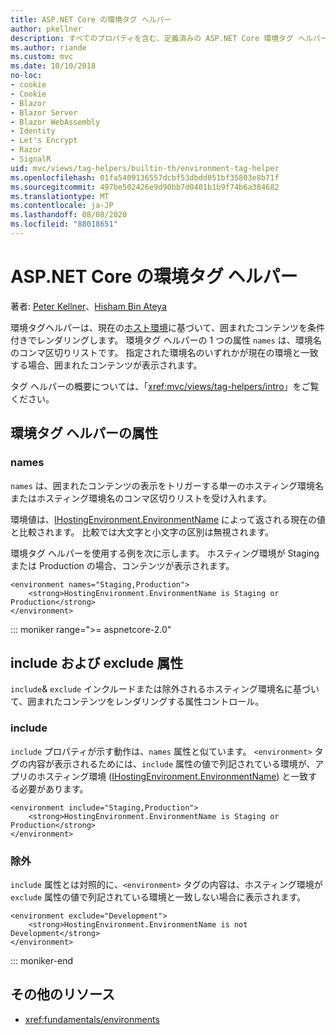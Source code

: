```yaml
---
title: ASP.NET Core の環境タグ ヘルパー
author: pkellner
description: すべてのプロパティを含む、定義済みの ASP.NET Core 環境タグ ヘルパー
ms.author: riande
ms.custom: mvc
ms.date: 10/10/2018
no-loc:
- cookie
- Cookie
- Blazor
- Blazor Server
- Blazor WebAssembly
- Identity
- Let's Encrypt
- Razor
- SignalR
uid: mvc/views/tag-helpers/builtin-th/environment-tag-helper
ms.openlocfilehash: 01fa5409136557dcbf53dbdd051bf35803e8b71f
ms.sourcegitcommit: 497be502426e9d90bb7d0401b1b9f74b6a384682
ms.translationtype: MT
ms.contentlocale: ja-JP
ms.lasthandoff: 08/08/2020
ms.locfileid: "88018651"
---
```

# <a name="environment-tag-helper-in-aspnet-core"></a>ASP.NET Core の環境タグ ヘルパー

著者: [Peter Kellner](https://peterkellner.net)、[Hisham Bin Ateya](https://twitter.com/hishambinateya)

環境タグヘルパーは、現在の[ホスト環境](xref:fundamentals/environments)に基づいて、囲まれたコンテンツを条件付きでレンダリングします。 環境タグ ヘルパーの 1 つの属性 `names` は、環境名のコンマ区切りリストです。 指定された環境名のいずれかが現在の環境と一致する場合、囲まれたコンテンツが表示されます。

タグ ヘルパーの概要については、「<xref:mvc/views/tag-helpers/intro>」をご覧ください。

## <a name="environment-tag-helper-attributes"></a>環境タグ ヘルパーの属性

### <a name="names"></a>names

`names` は、囲まれたコンテンツの表示をトリガーする単一のホスティング環境名またはホスティング環境名のコンマ区切りリストを受け入れます。

環境値は、[IHostingEnvironment.EnvironmentName](xref:Microsoft.AspNetCore.Hosting.IHostingEnvironment.EnvironmentName*) によって返される現在の値と比較されます。 比較では大文字と小文字の区別は無視されます。

環境タグ ヘルパーを使用する例を次に示します。 ホスティング環境が Staging または Production の場合、コンテンツが表示されます。

```cshtml
<environment names="Staging,Production">
    <strong>HostingEnvironment.EnvironmentName is Staging or Production</strong>
</environment>
```

::: moniker range=">= aspnetcore-2.0"

## <a name="include-and-exclude-attributes"></a>include および exclude 属性

`include`& `exclude` インクルードまたは除外されるホスティング環境名に基づいて、囲まれたコンテンツをレンダリングする属性コントロール。

### <a name="include"></a>include

`include` プロパティが示す動作は、`names` 属性と似ています。 `<environment>` タグの内容が表示されるためには、`include` 属性の値で列記されている環境が、アプリのホスティング環境 ([IHostingEnvironment.EnvironmentName](xref:Microsoft.AspNetCore.Hosting.IHostingEnvironment.EnvironmentName*)) と一致する必要があります。

```cshtml
<environment include="Staging,Production">
    <strong>HostingEnvironment.EnvironmentName is Staging or Production</strong>
</environment>
```

### <a name="exclude"></a>除外

`include` 属性とは対照的に、`<environment>` タグの内容は、ホスティング環境が `exclude` 属性の値で列記されている環境と一致しない場合に表示されます。

```cshtml
<environment exclude="Development">
    <strong>HostingEnvironment.EnvironmentName is not Development</strong>
</environment>
```

::: moniker-end

## <a name="additional-resources"></a>その他のリソース

* <xref:fundamentals/environments>
